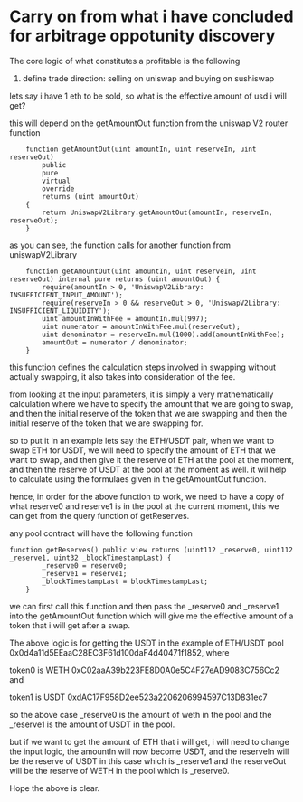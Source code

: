 #  Carry on from what i have concluded for arbitrage oppotunity discovery


The core logic of what constitutes a profitable is the following


1. define trade direction: selling on uniswap and buying on sushiswap


lets say i have 1 eth to be sold, so what is the effective amount of usd i will get?


this will depend on the getAmountOut function from the uniswap V2 router function


```solidity
    function getAmountOut(uint amountIn, uint reserveIn, uint reserveOut)
        public
        pure
        virtual
        override
        returns (uint amountOut)
    {
        return UniswapV2Library.getAmountOut(amountIn, reserveIn, reserveOut);
    }
```


as you can see, the function calls for another function from uniswapV2Library


```solidity
    function getAmountOut(uint amountIn, uint reserveIn, uint reserveOut) internal pure returns (uint amountOut) {
        require(amountIn > 0, 'UniswapV2Library: INSUFFICIENT_INPUT_AMOUNT');
        require(reserveIn > 0 && reserveOut > 0, 'UniswapV2Library: INSUFFICIENT_LIQUIDITY');
        uint amountInWithFee = amountIn.mul(997);
        uint numerator = amountInWithFee.mul(reserveOut);
        uint denominator = reserveIn.mul(1000).add(amountInWithFee);
        amountOut = numerator / denominator;
    }
```

this function defines the calculation steps involved in swapping without actually swapping, it also takes into consideration of the fee.


from looking at the input parameters, it is simply a very mathematically calculation where we have to specify the amount that we are going to swap, and then the initial reserve of the token that we are swapping and then the initial reserve of the token that we are swapping for.


so to put it in an example lets say the ETH/USDT pair, when we want to swap ETH for USDT, we will need to specify the amount of ETH that we want to swap, and then give it the reserve of ETH at the pool at the moment, and then the reserve of USDT at the pool at the moment as well. it wil help to calculate using the formulaes given in the getAmountOut function.


hence, in order for the above function to work, we need to have a copy of what reserve0 and reserve1 is in the pool at the current moment, this we can get from the query function of getReserves.

any pool contract will have the following function



```solidity
function getReserves() public view returns (uint112 _reserve0, uint112 _reserve1, uint32 _blockTimestampLast) {
        _reserve0 = reserve0;
        _reserve1 = reserve1;
        _blockTimestampLast = blockTimestampLast;
    }
```


we can first call this function and then pass the _reserve0 and _reserve1 into the getAmountOut function which will give me the effective amount of a token that i will get after a swap.



The above logic is for getting the USDT in the example of ETH/USDT pool 0x0d4a11d5EEaaC28EC3F61d100daF4d40471f1852, where 


token0 is WETH 0xC02aaA39b223FE8D0A0e5C4F27eAD9083C756Cc2  and 


token1 is USDT 0xdAC17F958D2ee523a2206206994597C13D831ec7 


so the above case _reserve0 is the amount of weth in the pool and the _reserve1 is the amount of USDT in the pool.


but if we want to get the amount of ETH that i will get, i will need to change the input logic, the amountIn will now become USDT, and the reserveIn will be the reserve of USDT in this case which is _reserve1 and the reserveOut will be the reserve of WETH in the pool which is _reserve0.


Hope the above is clear.
